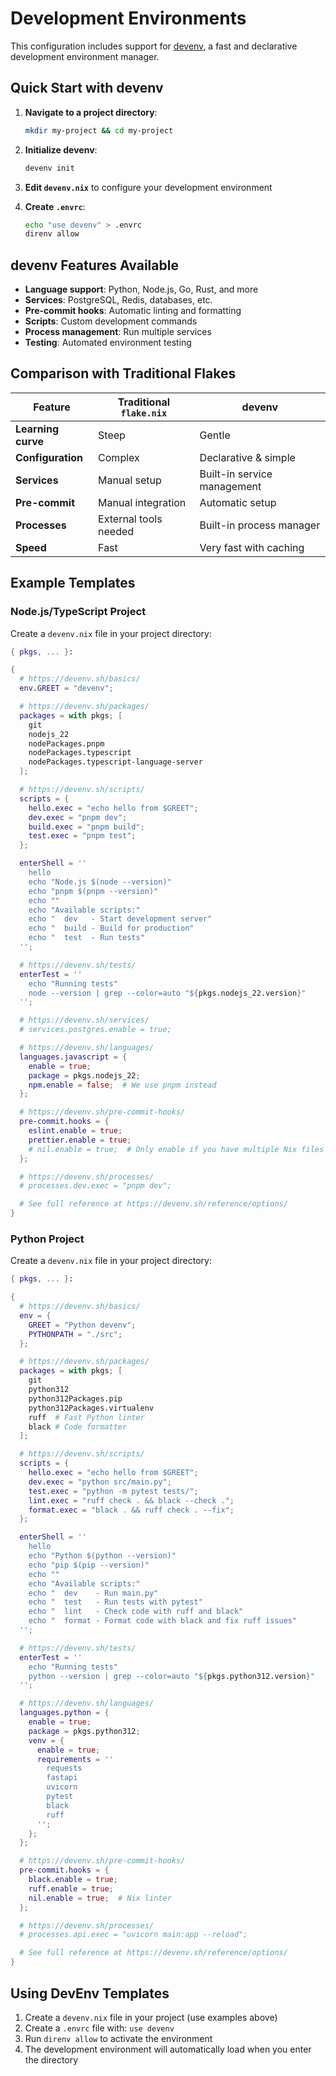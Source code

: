 # Development Environments

This configuration includes support for [devenv](https://devenv.sh/), a fast and declarative development environment manager.

## Quick Start with devenv

1. **Navigate to a project directory**:
   ```bash
   mkdir my-project && cd my-project
   ```

2. **Initialize devenv**:
   ```bash
   devenv init
   ```

3. **Edit `devenv.nix`** to configure your development environment

4. **Create `.envrc`**:
   ```bash
   echo "use devenv" > .envrc
   direnv allow
   ```

## devenv Features Available

- **Language support**: Python, Node.js, Go, Rust, and more
- **Services**: PostgreSQL, Redis, databases, etc.
- **Pre-commit hooks**: Automatic linting and formatting
- **Scripts**: Custom development commands
- **Process management**: Run multiple services
- **Testing**: Automated environment testing

## Comparison with Traditional Flakes

| Feature | Traditional `flake.nix` | devenv |
|---------|-------------------------|--------|
| **Learning curve** | Steep | Gentle |
| **Configuration** | Complex | Declarative & simple |
| **Services** | Manual setup | Built-in service management |
| **Pre-commit** | Manual integration | Automatic setup |
| **Processes** | External tools needed | Built-in process manager |
| **Speed** | Fast | Very fast with caching |

## Example Templates

### Node.js/TypeScript Project

Create a `devenv.nix` file in your project directory:

```nix
{ pkgs, ... }:

{
  # https://devenv.sh/basics/
  env.GREET = "devenv";

  # https://devenv.sh/packages/
  packages = with pkgs; [ 
    git
    nodejs_22
    nodePackages.pnpm
    nodePackages.typescript
    nodePackages.typescript-language-server
  ];

  # https://devenv.sh/scripts/
  scripts = {
    hello.exec = "echo hello from $GREET";
    dev.exec = "pnpm dev";
    build.exec = "pnpm build";
    test.exec = "pnpm test";
  };

  enterShell = ''
    hello
    echo "Node.js $(node --version)"
    echo "pnpm $(pnpm --version)"
    echo ""
    echo "Available scripts:"
    echo "  dev   - Start development server"
    echo "  build - Build for production"
    echo "  test  - Run tests"
  '';

  # https://devenv.sh/tests/
  enterTest = ''
    echo "Running tests"
    node --version | grep --color=auto "${pkgs.nodejs_22.version}"
  '';

  # https://devenv.sh/services/
  # services.postgres.enable = true;

  # https://devenv.sh/languages/
  languages.javascript = {
    enable = true;
    package = pkgs.nodejs_22;
    npm.enable = false;  # We use pnpm instead
  };

  # https://devenv.sh/pre-commit-hooks/
  pre-commit.hooks = {
    eslint.enable = true;
    prettier.enable = true;
    # nil.enable = true;  # Only enable if you have multiple Nix files in your project
  };

  # https://devenv.sh/processes/
  # processes.dev.exec = "pnpm dev";

  # See full reference at https://devenv.sh/reference/options/
}
```

### Python Project

Create a `devenv.nix` file in your project directory:

```nix
{ pkgs, ... }:

{
  # https://devenv.sh/basics/
  env = {
    GREET = "Python devenv";
    PYTHONPATH = "./src";
  };

  # https://devenv.sh/packages/
  packages = with pkgs; [ 
    git
    python312
    python312Packages.pip
    python312Packages.virtualenv
    ruff  # Fast Python linter
    black # Code formatter
  ];

  # https://devenv.sh/scripts/
  scripts = {
    hello.exec = "echo hello from $GREET";
    dev.exec = "python src/main.py";
    test.exec = "python -m pytest tests/";
    lint.exec = "ruff check . && black --check .";
    format.exec = "black . && ruff check . --fix";
  };

  enterShell = ''
    hello
    echo "Python $(python --version)"
    echo "pip $(pip --version)"
    echo ""
    echo "Available scripts:"
    echo "  dev    - Run main.py"
    echo "  test   - Run tests with pytest"
    echo "  lint   - Check code with ruff and black"
    echo "  format - Format code with black and fix ruff issues"
  '';

  # https://devenv.sh/tests/
  enterTest = ''
    echo "Running tests"
    python --version | grep --color=auto "${pkgs.python312.version}"
  '';

  # https://devenv.sh/languages/
  languages.python = {
    enable = true;
    package = pkgs.python312;
    venv = {
      enable = true;
      requirements = ''
        requests
        fastapi
        uvicorn
        pytest
        black
        ruff
      '';
    };
  };

  # https://devenv.sh/pre-commit-hooks/
  pre-commit.hooks = {
    black.enable = true;
    ruff.enable = true;
    nil.enable = true;  # Nix linter
  };

  # https://devenv.sh/processes/
  # processes.api.exec = "uvicorn main:app --reload";

  # See full reference at https://devenv.sh/reference/options/
}
```

## Using DevEnv Templates

1. Create a `devenv.nix` file in your project (use examples above)
2. Create a `.envrc` file with: `use devenv`
3. Run `direnv allow` to activate the environment
4. The development environment will automatically load when you enter the directory

